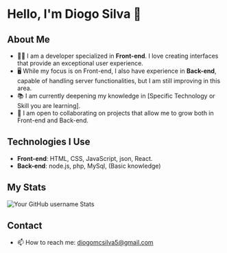 # Hello, I'm Diogo Silva 👋

## About Me
- 👨‍💻 I am a developer specialized in **Front-end**. I love creating interfaces that provide an exceptional user experience.
- 🖥️ While my focus is on Front-end, I also have experience in **Back-end**, capable of handling server functionalities, but I am still improving in this area.
- 📚 I am currently deepening my knowledge in [Specific Technology or Skill you are learning].
- 🤝 I am open to collaborating on projects that allow me to grow both in Front-end and Back-end.

## Technologies I Use
- **Front-end**: HTML, CSS, JavaScript, json, React.
- **Back-end**: node.js, php, MySql, (Basic knowledge)

## My Stats
![Your GitHub username Stats](https://github-readme-stats.vercel.app/api?username=yourgithubusername&show_icons=true)

## Contact
- 📫 How to reach me: diogomcsilva5@gmail.com

